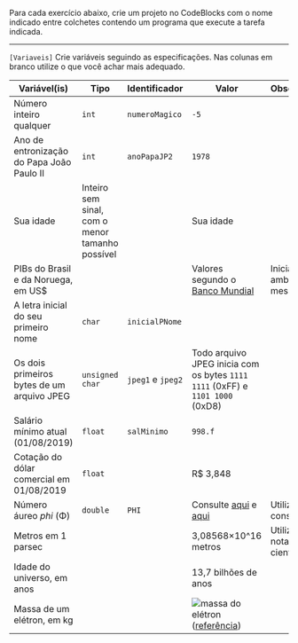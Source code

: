 Para cada exercício abaixo, crie um projeto no CodeBlocks com o nome indicado entre colchetes contendo um programa que execute a tarefa indicada.

---

`[Variaveis]` Crie variáveis  seguindo as especificações. Nas colunas em branco utilize o que você achar mais adequado.

Variável(is) | Tipo | Identificador | Valor | Observação
--- | --- | --- | --- | ---
Número inteiro qualquer | `int` | `numeroMagico` | `-5` | 
Ano de entronização do Papa João Paulo II | `int` | `anoPapaJP2` | `1978` | 
Sua idade | Inteiro sem sinal, com o menor tamanho possível | | Sua idade 
PIBs do Brasil e da Noruega, em US$ | | | Valores segundo o [Banco Mundial](https://pt.wikipedia.org/wiki/Lista_de_pa%C3%ADses_por_PIB_nominal_per_capita) | Inicializar ambas na mesma linha
A letra inicial do seu primeiro nome | `char` | `inicialPNome` | | 
Os dois primeiros bytes de um arquivo JPEG | `unsigned char` | `jpeg1` e `jpeg2` | Todo arquivo JPEG inicia com os bytes `1111 1111` (0xFF) e `1101 1000` (0xD8)
Salário mínimo atual (01/08/2019) | `float` | `salMinimo` | `998.f` |
Cotação do dólar comercial em 01/08/2019 | `float` |  | R$ 3,848
Número áureo _phi_ (Φ) | `double` | `PHI` | Consulte [aqui](https://pt.wikipedia.org/wiki/Propor%C3%A7%C3%A3o_%C3%A1urea) e [aqui](http://www.profcardy.com/cardicas/constantes.php) | Utilize uma constante
Metros em 1 parsec | | | 3,08568×10^16 metros | Utilize notação científica
Idade do universo, em anos | | | 13,7 bilhões de anos
Massa de um elétron, em kg | | | ![massa do elétron](https://wikimedia.org/api/rest_v1/media/math/render/svg/f96582f5a3833b64d6d409eb56f6529c6cd2022e) ([referência](https://pt.wikipedia.org/wiki/Constante_f%C3%ADsica))
